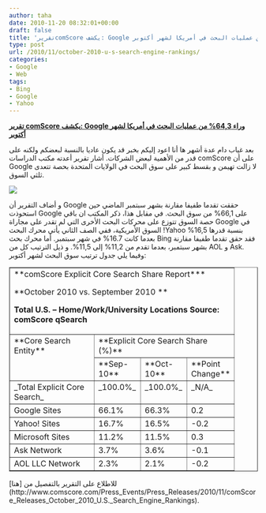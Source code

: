 ```yaml
---
author: taha
date: 2010-11-20 08:32:01+00:00
draft: false
title: 'تقريرcomScore يكشف: Google وراء 64,3% من عمليات البحث في أمريكا لشهر أكتوبر'
type: post
url: /2010/11/october-2010-u-s-search-engine-rankings/
categories:
- Google
- Web
tags:
- Bing
- Google
- Yahoo
---
```


**[تقرير comScore يكشف: Google وراء 64,3% من عمليات البحث في أمريكا لشهر أكتوبر](https://www.it-scoop.com/2010/11/october-2010-u-s-search-engine-rankings)**


بعد غياب دام عدة أشهر ها أنا اعود إليكم بخبر قد يكون عاديا بالنسبة لبعضكم ولكنه على قدر من الأهمية لبعض الشركات.
أشار تقرير أعدته مكتب الدراسات comScore على أن Google لا زالت تهيمن و بقسط كبير على سوق البحث في الولايات المتحدة بحصة تتعدى ثلثي السوق.


[![](http://www.google.com/images/logos/ps_logo2.png)
](https://www.it-scoop.com/2010/11/october-2010-u-s-search-engine-rankings)




و أضاف التقرير أن Google حققت تقدما طفيفا مقارنة بشهر سبتمبر الماضي حين استحوذت Google على 66,1% من سوق البحث.
في مقابل هذا، ذكر المكتب ان باقي حصة السوق تتوزع على محركات البحث الأخرى التي لم تقدر على مجاراة Google في السوق الأمريكية، ففي الصف الثاني يأتي محرك البحث !Yahoo بنسبة قدرها 16,5% بعدما كانت 16.7% في شهر سبتمبر.
أما محرك بحث Bing فقد حقق تقدما طفيفا مقارنة بشهر سبتمبر، بعدما تقدم من 11,2% إلى 11,5%.
و ذيل الترتيب كل من AOL و Ask.
وفيما يلي جدول ترتيب سوق البحث لشهر أكتوبر:

<!-- more -->
<table cellpadding="2" cellspacing="0" align="center" border="1" width="0" >
<tbody >
<tr >

<td colspan="4" valign="top" width="384" >**comScore Explicit Core Search Share Report***

**October 2010 vs. September 2010 **

**Total U.S. – Home/Work/University Locations**
**Source: comScore qSearch**
</td>
</tr>
<tr class="bglight" >

<td width="154" rowspan="2" valign="top" >**Core Search Entity**
</td>

<td colspan="3" valign="top" width="230" >**Explicit Core Search Share (%)**
</td>
</tr>
<tr class="bgdark" >

<td width="77" valign="top" >**Sep-10**
</td>

<td width="77" valign="top" >**Oct-10**
</td>

<td width="77" valign="top" >**Point Change**
</td>
</tr>
<tr class="bglight" >

<td width="154" valign="top" >_Total Explicit Core Search_
</td>

<td width="77" valign="top" >_100.0%_
</td>

<td width="77" valign="top" >_100.0%_
</td>

<td width="77" valign="top" >_N/A_
</td>
</tr>
<tr class="bgdark" >

<td width="154" valign="top" >Google Sites
</td>

<td width="77" valign="top" >66.1%
</td>

<td width="77" valign="top" >66.3%
</td>

<td width="77" valign="top" >0.2
</td>
</tr>
<tr class="bglight" >

<td width="154" valign="top" >Yahoo! Sites
</td>

<td width="77" valign="top" >16.7%
</td>

<td width="77" valign="top" >16.5%
</td>

<td width="77" valign="top" >-0.2
</td>
</tr>
<tr class="bgdark" >

<td width="154" valign="top" >Microsoft Sites
</td>

<td width="77" valign="top" >11.2%
</td>

<td width="77" valign="top" >11.5%
</td>

<td width="77" valign="top" >0.3
</td>
</tr>
<tr class="bglight" >

<td width="154" valign="top" >Ask Network
</td>

<td width="77" valign="top" >3.7%
</td>

<td width="77" valign="top" >3.6%
</td>

<td width="77" valign="top" >-0.1
</td>
</tr>
<tr class="bgdark" >

<td width="154" valign="top" >AOL LLC Network
</td>

<td width="77" valign="top" >2.3%
</td>

<td width="77" valign="top" >2.1%
</td>

<td width="77" valign="top" >-0.2
</td>
</tr>
</tbody>
</table>
للاطلاع على التقرير بالتفصيل من [هنا](http://www.comscore.com/Press_Events/Press_Releases/2010/11/comScore_Releases_October_2010_U.S._Search_Engine_Rankings).
